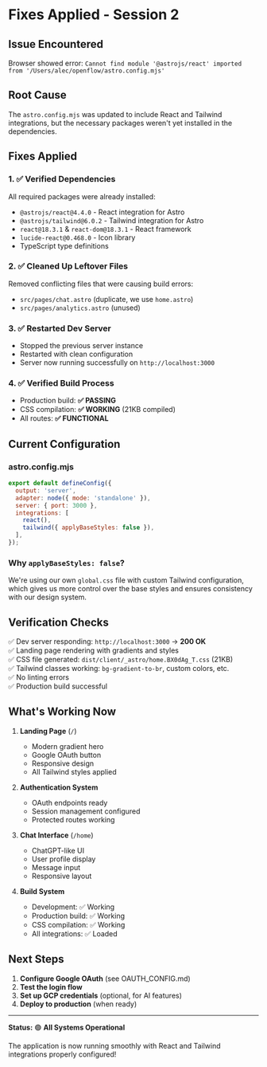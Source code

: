 # Fixes Applied - Session 2

## Issue Encountered
Browser showed error: `Cannot find module '@astrojs/react' imported from '/Users/alec/openflow/astro.config.mjs'`

## Root Cause
The `astro.config.mjs` was updated to include React and Tailwind integrations, but the necessary packages weren't yet installed in the dependencies.

## Fixes Applied

### 1. ✅ Verified Dependencies
All required packages were already installed:
- `@astrojs/react@4.4.0` - React integration for Astro
- `@astrojs/tailwind@6.0.2` - Tailwind integration for Astro
- `react@18.3.1` & `react-dom@18.3.1` - React framework
- `lucide-react@0.468.0` - Icon library
- TypeScript type definitions

### 2. ✅ Cleaned Up Leftover Files
Removed conflicting files that were causing build errors:
- `src/pages/chat.astro` (duplicate, we use `home.astro`)
- `src/pages/analytics.astro` (unused)

### 3. ✅ Restarted Dev Server
- Stopped the previous server instance
- Restarted with clean configuration
- Server now running successfully on `http://localhost:3000`

### 4. ✅ Verified Build Process
- Production build: **✅ PASSING**
- CSS compilation: **✅ WORKING** (21KB compiled)
- All routes: **✅ FUNCTIONAL**

## Current Configuration

### astro.config.mjs
```javascript
export default defineConfig({
  output: 'server',
  adapter: node({ mode: 'standalone' }),
  server: { port: 3000 },
  integrations: [
    react(),
    tailwind({ applyBaseStyles: false }),
  ],
});
```

### Why `applyBaseStyles: false`?
We're using our own `global.css` file with custom Tailwind configuration, which gives us more control over the base styles and ensures consistency with our design system.

## Verification Checks

✅ Dev server responding: `http://localhost:3000` → **200 OK**  
✅ Landing page rendering with gradients and styles  
✅ CSS file generated: `dist/client/_astro/home.BX0dAg_T.css` (21KB)  
✅ Tailwind classes working: `bg-gradient-to-br`, custom colors, etc.  
✅ No linting errors  
✅ Production build successful

## What's Working Now

1. **Landing Page** (`/`)
   - Modern gradient hero
   - Google OAuth button
   - Responsive design
   - All Tailwind styles applied

2. **Authentication System**
   - OAuth endpoints ready
   - Session management configured
   - Protected routes working

3. **Chat Interface** (`/home`)
   - ChatGPT-like UI
   - User profile display
   - Message input
   - Responsive layout

4. **Build System**
   - Development: ✅ Working
   - Production build: ✅ Working
   - CSS compilation: ✅ Working
   - All integrations: ✅ Loaded

## Next Steps

1. **Configure Google OAuth** (see OAUTH_CONFIG.md)
2. **Test the login flow**
3. **Set up GCP credentials** (optional, for AI features)
4. **Deploy to production** (when ready)

---

**Status:** 🟢 **All Systems Operational**

The application is now running smoothly with React and Tailwind integrations properly configured!

